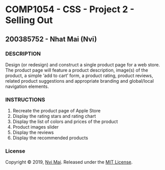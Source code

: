 # COMP1054 - CSS - Project 2 - Selling Out
## 200385752 - Nhat Mai (Nvi)
### DESCRIPTION
Design (or redesign) and construct a single product page for a web store. The product page will feature a product description, image(s) of the product, a simple ‘add to cart’ form, a product rating, product reviews, related product suggestions and appropriate branding and global/local navigation elements.

### INSTRUCTIONS
1. Recreate the product page of Apple Store
2. Display the rating stars and rating chart
3. Display the list of colors and prices of the product
4. Product images slider
5. Display the reviews
6. Display the recommended products

### License
Copyright © 2019, [Nvi Mai](https://www.nvimai.com).
Released under the [MIT License](LICENSE).